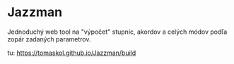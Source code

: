# Jazzman

Jednoduchý web tool na "výpočet" stupníc, akordov a celých módov podľa zopár zadaných parametrov.

tu: https://tomaskol.github.io/Jazzman/build